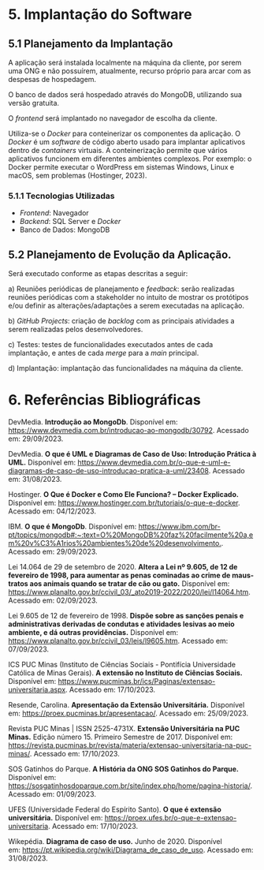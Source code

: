 # 5. Implantação do Software

## 5.1 Planejamento da Implantação

A aplicação será instalada localmente na máquina da cliente, por serem uma ONG e não possuírem, atualmente, recurso próprio para arcar com as despesas de hospedagem.

O banco de dados será hospedado através do MongoDB, utilizando sua versão gratuita.

O _frontend_ será implantado no navegador de escolha da cliente.

Utiliza-se o _Docker_ para conteinerizar os componentes da aplicação. O _Docker_ é um _software_ de código aberto usado para implantar aplicativos dentro de _containers_ virtuais. A conteinerização permite que vários aplicativos funcionem em diferentes ambientes complexos. Por exemplo: o Docker permite executar o WordPress em sistemas Windows, Linux e macOS, sem problemas (Hostinger, 2023).

### 5.1.1 Tecnologias Utilizadas

- _Frontend_: Navegador
- _Backend_: SQL Server e _Docker_
- Banco de Dados: MongoDB

## 5.2 Planejamento de Evolução da Aplicação.

Será executado conforme as etapas descritas a seguir:

a) Reuniões periódicas de planejamento e _feedback_: serão realizadas reuniões periódicas com a stakeholder no intuito de mostrar os protótipos e/ou definir as alterações/adaptações a serem executadas na aplicação.

b) _GitHub Projects_: criação de _backlog_ com as principais atividades a serem realizadas pelos desenvolvedores.

c) Testes: testes de funcionalidades executados antes de cada implantação, e antes de cada _merge_ para a _main_ principal.

d) Implantação: implantação das funcionalidades na máquina da cliente.


# 6. Referências Bibliográficas

DevMedia. **Introdução ao MongoDb**. Disponível em: <https://www.devmedia.com.br/introducao-ao-mongodb/30792>. Acessado em: 29/09/2023.

DevMedia. **O que é UML e Diagramas de Caso de Uso: Introdução Prática à UML.** Disponível em: <https://www.devmedia.com.br/o-que-e-uml-e-diagramas-de-caso-de-uso-introducao-pratica-a-uml/23408>. Acessado em: 31/08/2023.

Hostinger. **O Que é Docker e Como Ele Funciona? – Docker Explicado.** Disponível em: <https://www.hostinger.com.br/tutoriais/o-que-e-docker>. Acessado em: 04/12/2023.

IBM. **O que é MongoDb**. Disponível em: <https://www.ibm.com/br-pt/topics/mongodb#:~:text=O%20MongoDB%20faz%20facilmente%20a,em%20v%C3%A1rios%20ambientes%20de%20desenvolvimento.>. Acessado em: 29/09/2023.

Lei 14.064 de 29 de setembro de 2020. **Altera a Lei nº 9.605, de 12 de fevereiro de 1998, para aumentar as penas cominadas ao crime de maus-tratos aos animais quando se tratar de cão ou gato.** Disponível em: <https://www.planalto.gov.br/ccivil_03/_ato2019-2022/2020/lei/l14064.htm>. Acessado em: 02/09/2023.

Lei 9.605 de 12 de fevereiro de 1998. **Dispõe sobre as sanções penais e administrativas derivadas de condutas e atividades lesivas ao meio ambiente, e dá outras providências.** Disponível em: <https://www.planalto.gov.br/ccivil_03/leis/l9605.htm>. Acessado em: 07/09/2023.

ICS PUC Minas (Instituto de Ciências Sociais - Pontifícia Universidade Católica de Minas Gerais). **A extensão no Instituto de Ciências Sociais.** Disponível em: <https://www.pucminas.br/ics/Paginas/extensao-universitaria.aspx>. Acessado em: 17/10/2023.

Resende, Carolina. **Apresentação da Extensão Universitária.** Disponível em: <https://proex.pucminas.br/apresentacao/>. Acessado em: 25/09/2023.

Revista PUC Minas | ISSN 2525-4731X. **Extensão Universitária na PUC Minas.** Edição número 15. Primeiro Semestre de 2017. Disponível em: <https://revista.pucminas.br/revista/materia/extensao-universitaria-na-puc-minas/>. Acessado em: 17/10/2023.

SOS Gatinhos do Parque. **A História da ONG SOS Gatinhos do Parque.** Disponível em: <https://sosgatinhosdoparque.com.br/site/index.php/home/pagina-historia/>. Acessado em: 01/09/2023.

UFES (Universidade Federal do Espírito Santo). **O que é extensão universitária.** Disponível em: <https://proex.ufes.br/o-que-e-extensao-universitaria>. Acessado em: 17/10/2023.

Wikepédia. **Diagrama de caso de uso.** Junho de 2020. Disponível em: <https://pt.wikipedia.org/wiki/Diagrama_de_caso_de_uso>. Acessado em: 31/08/2023.


